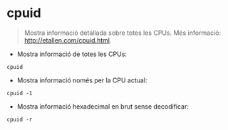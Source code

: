 # cpuid

> Mostra informació detallada sobre totes les CPUs.
> Més informació: <http://etallen.com/cpuid.html>.

- Mostra informació de totes les CPUs:

`cpuid`

- Mostra informació només per la CPU actual:

`cpuid -1`

- Mostra informació hexadecimal en brut sense decodificar:

`cpuid -r`
